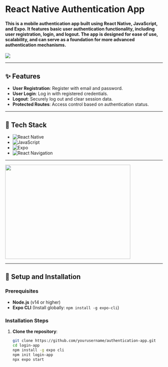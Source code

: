 # React Native Authentication App
<h4 align="left">This is a mobile authentication app built using React Native, JavaScript, and Expo. It features basic user authentication functionality, including user registration, login, and logout. The app is designed for ease of use, scalability, and can serve as a foundation for more advanced authentication mechanisms.</h4>

[![](https://visitcount.itsvg.in/api?id=GokulakrishnanSivalingam&icon=0&color=0)](https://visitcount.itsvg.in)

---

## ✨ Features

- **User Registration**: Register with email and password.
- **User Login**: Log in with registered credentials.
- **Logout**: Securely log out and clear session data.
- **Protected Routes**: Access control based on authentication status.
---
## 🔧 Tech Stack

- ![React Native](https://img.shields.io/badge/react_native-%2320232a.svg?style=for-the-badge&logo=react&logoColor=%2361DAFB)
- ![JavaScript](https://img.shields.io/badge/javascript-%23323330.svg?style=for-the-badge&logo=javascript&logoColor=%23F7DF1E)
- ![Expo](https://img.shields.io/badge/expo-1C1E24?style=for-the-badge&logo=expo&logoColor=#D04A37)
- ![React Navigation](https://img.shields.io/badge/react_navigation-%2320232a.svg?style=for-the-badge&logo=react&logoColor=%2361DAFB)

---
<img src="https://i.pinimg.com/originals/ee/b4/b3/eeb4b379791397c1094937b12d6b1c28.gif" style="width:400px; height:300px ;" />

---

## 🚀 Setup and Installation

### Prerequisites

- **Node.js** (v14 or higher)
- **Expo CLI** (Install globally: `npm install -g expo-cli`)

### Installation Steps

1. **Clone the repository**:
   ```bash
   git clone https://github.com/yourusername/authentication-app.git
   cd login-app
   npm install -g expo cli
   npm init login-app
   npx expo start

